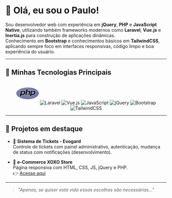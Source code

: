 # 👋 Olá, eu sou o Paulo!

Sou desenvolvedor web com experiência em **jQuery**, **PHP** e **JavaScript Nativo**, utilizando também frameworks modernos como **Laravel**, **Vue.js** e **Inertia.js** para construção de aplicações dinâmicas.  
Conhecimento em **Bootstrap** e conhecimentos básicos em **TailwindCSS**, aplicando sempre foco em interfaces responsivas, código limpo e boa experiência do usuário.

---

## 🚀 Minhas Tecnologias Principais

<p align="center">
  <!-- PHP -->
  <img src="https://github.com/devicons/devicon/blob/master/icons/php/php-original.svg" width="70" alt="PHP"/>

  <!-- Laravel (imagem alternativa) -->
  <img src="https://static-00.iconduck.com/assets.00/laravel-icon-497x512-uwybstke.png" width="65" alt="Laravel"/>

  <!-- Vue.js -->
  <img src="https://cdn.jsdelivr.net/gh/devicons/devicon/icons/vuejs/vuejs-original.svg" width="70" alt="Vue.js"/>

  <!-- JavaScript -->
  <img src="https://cdn.jsdelivr.net/gh/devicons/devicon/icons/javascript/javascript-original.svg" width="70" alt="JavaScript"/>

  <!-- jQuery -->
  <img src="https://cdn.jsdelivr.net/gh/devicons/devicon/icons/jquery/jquery-original.svg" width="70" alt="jQuery"/>

  <!-- Bootstrap -->
  <img src="https://cdn.jsdelivr.net/gh/devicons/devicon/icons/bootstrap/bootstrap-original.svg" width="70" alt="Bootstrap"/>

  <!-- TailwindCSS (imagem alternativa) -->
  <img src="https://www.vectorlogo.zone/logos/tailwindcss/tailwindcss-icon.svg" width="70" alt="TailwindCSS"/>
</p>

---

## 🚀 Projetos em destaque

- 🎫 **Sistema de Tickets - Evogard**  
  Controle de tickets com painel administrativo, autenticação, mudança de status com notificações (desenvolvimento).

- 💎 **e-Commerce XOXO Store**  
  Página responsiva com HTML, CSS, JS, jQuery e PHP.  
  👉 [Acesse aqui](https://www.usexoxo.com.br/app/page/index.php)

---

> *"Apenas, se quiser esta vida essas escolhas são necessárias..."*
